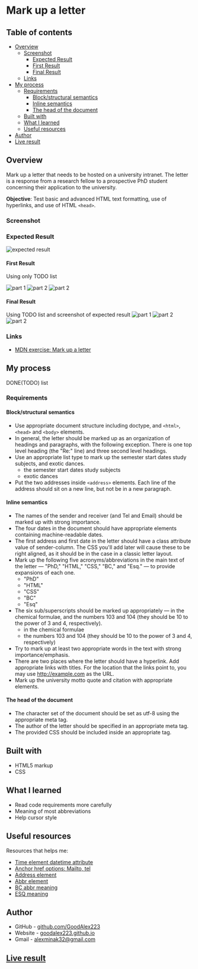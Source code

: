 # Mark up a letter

## Table of contents

- [Overview](#overview)
  - [Screenshot](#screenshot)
    - [Expected Result](#expected-result)
    - [First Result](#first-result)
    - [Final Result](#final-result)
  - [Links](#links)
- [My process](#my-process)
  - [Requirements](#requirements)
    - [Block/structural semantics](#blockstructural-semantics)
    - [Inline semantics](#inline-semantics)
    - [The head of the document](#the-head-of-the-document)
  - [Built with](#built-with)
  - [What I learned](#what-i-learned)
  - [Useful resources](#useful-resources)
- [Author](#author)
- [Live result](#live-result)

## Overview

Mark up a letter that needs to be hosted on a university intranet. The letter is a response from a research fellow to a prospective PhD student concerning their application to the university.

__Objective__:  Test basic and advanced HTML text formatting, use of hyperlinks, and use of HTML `<head>`.

### Screenshot

### Expected Result

![expected result](result/expected_screenshot.bmp)

#### First Result

Using only TODO list

![part 1](result/result_screenshot1.png)
![part 2](result/result_screenshot2.png)
![part 2](result/result_screenshot3.png)

#### Final Result

Using TODO list and screenshot of expected result
![part 1](result/final_result1.png)
![part 2](result/final_result2.png)
![part 2](result/final_result3.png)

### Links

- [MDN exercise: Mark up a letter](https://developer.mozilla.org/en-US/docs/Learn/HTML/Introduction_to_HTML/Marking_up_a_letter)

## My process

DONE(TODO) list

### Requirements

#### Block/structural semantics

- Use appropriate document structure including doctype, and `<html>`, `<head>` and `<body>` elements.
- In general, the letter should be marked up as an organization of headings and paragraphs, with the following exception. There is one top level heading (the "Re:" line) and three second level headings.
- Use an appropriate list type to mark up the semester start dates study subjects, and exotic dances.
  - the semester start dates study subjects
  - exotic dances
- Put the two addresses inside `<address>` elements. Each line of the address should sit on a new line, but not be in a new paragraph.

#### Inline semantics

- The names of the sender and receiver (and Tel and Email) should be marked up with strong importance.
- The four dates in the document should have appropriate elements containing machine-readable dates.
- The first address and first date in the letter should have a class attribute value of sender-column. The CSS you'll add later will cause these to be right aligned, as it should be in the case in a classic letter layout.
- Mark up the following five acronyms/abbreviations in the main text of the letter — "PhD," "HTML," "CSS," "BC," and "Esq." — to provide expansions of each one.
  - "PhD"
  - "HTML"
  - "CSS"
  - "BC"
  - "Esq"
- The six sub/superscripts should be marked up appropriately — in the chemical formulae, and the numbers 103 and 104 (they should be 10 to the power of 3 and 4, respectively).
  - in the chemical formulae
  - the numbers 103 and 104 (they should be 10 to the power of 3 and 4, respectively)
- Try to mark up at least two appropriate words in the text with strong importance/emphasis.
- There are two places where the letter should have a hyperlink. Add appropriate links with titles. For the location that the links point to, you may use http://example.com as the URL.
- Mark up the university motto quote and citation with appropriate elements.

#### The head of the document

- The character set of the document should be set as utf-8 using the appropriate meta tag.
- The author of the letter should be specified in an appropriate meta tag.
- The provided CSS should be included inside an appropriate tag.

## Built with

- HTML5 markup
- CSS

## What I learned

- Read code requirements more carefully
- Meaning of most abbreviations
- Help cursor style

## Useful resources

Resources that helps me:

- [Time element datetime attribute](https://developer.mozilla.org/en-US/docs/Web/HTML/Element/time)
- [Anchor href options: Mailto, tel](https://developer.mozilla.org/en-US/docs/Web/HTML/Element/a)
- [Address element](https://developer.mozilla.org/en-US/docs/Web/HTML/Element/address)
- [Abbr element](https://developer.mozilla.org/en-US/docs/Web/HTML/Element/abbr)
- [BC abbr meaning](https://translate.academic.ru/%D0%B4%D0%BE%20%D0%BD%D0%B0%D1%88%D0%B5%D0%B9%20%D1%8D%D1%80%D1%8B/ru/en/)
- [ESQ meaning](https://www.abbreviations.com/ESQ)

## Author

- GitHub - [github.com/GoodAlex223](https://github.com/GoodAlex223)
- Website - [goodalex223.github.io](https://goodalex223.github.io/)
- Gmail - [alexminak32@gmail.com](mailto:alexminak32@gmail.com)

## [Live result](https://goodalex223.github.io/MDN/letter/index.html)
